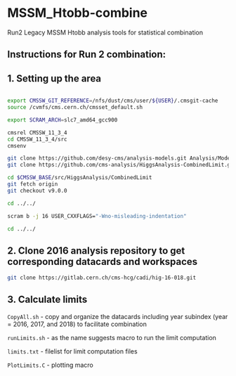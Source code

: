 #  MSSM_Htobb-combine

Run2 Legacy MSSM Htobb analysis tools for statistical combination

## Instructions for Run 2 combination:

## 1. Setting up the area

```bash

export CMSSW_GIT_REFERENCE=/nfs/dust/cms/user/${USER}/.cmsgit-cache
source /cvmfs/cms.cern.ch/cmsset_default.sh

export SCRAM_ARCH=slc7_amd64_gcc900

cmsrel CMSSW_11_3_4
cd CMSSW_11_3_4/src
cmsenv

git clone https://github.com/desy-cms/analysis-models.git Analysis/Models
git clone https://github.com/cms-analysis/HiggsAnalysis-CombinedLimit.git HiggsAnalysis/CombinedLimit

cd $CMSSW_BASE/src/HiggsAnalysis/CombinedLimit
git fetch origin
git checkout v9.0.0

cd ../../

scram b -j 16 USER_CXXFLAGS="-Wno-misleading-indentation"

cd ../../

```


## 2. Clone 2016 analysis repository to get corresponding datacards and workspaces


```bash
git clone https://gitlab.cern.ch/cms-hcg/cadi/hig-16-018.git
```


## 3. Calculate limits

`CopyAll.sh` - copy and organize the datacards including year subindex (year = 2016, 2017, and 2018) to facilitate combination

`runLimits.sh` - as the name suggests macro to run the limit computation

`limits.txt` - filelist for limit computation files

`PlotLimits.C` - plotting macro 

